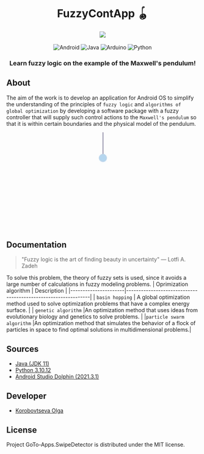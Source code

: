 <h1 align="center">
<strong>FuzzyContApp 🪀</strong>
</h1>
<p align="center">
      <img src="https://sun9-80.userapi.com/impg/yzdz9iAjtutCNhu5o80h7Lk-shYIDGYImsTuIQ/clWEcr_g26M.jpg?size=512x512&quality=96&sign=cb62b9a2b22dc28928e72498ed1b3153&type=album" width="250">
</p>
<p align="center">
    <img alt="Android" src="https://img.shields.io/badge/Android-C2C3F3?style=for-the-badge&logo=android&logoColor=black">
    <img alt="Java" src="https://img.shields.io/badge/JAVA-9B9BB6?style=for-the-badge&logo=intellijidea&logoColor=F0F0F0">
    <img alt="Arduino" src="https://img.shields.io/badge/anduino-DAEBF8?style=for-the-badge&logo=arduino&logoColor=black">
    <img alt="Python" src="https://img.shields.io/badge/Python-000000?style=for-the-badge&logo=python&logoColor=white">
</p>
<h3 align="center">
  Learn fuzzy logic on the example of the Maxwell's pendulum! 
</h3>
<!-- ![<img src="assets/download.png"
      alt="Direct apk download"
      height="80">](https://github.com/k0shk0sh/FastHub/releases/latest) -->

## About

The aim of the work is to develop an application for Android OS to simplify the understanding of the principles of `fuzzy logic` and `algorithms of global optimization` by developing a software package with a fuzzy controller that will supply such control actions to the   `Maxwell's pendulum` so that it is within certain boundaries and the physical model of the pendulum.
<p align="center">
    <img alt="Pendulum" src="assets/pend.gif" width="250">
</p>

## Documentation
> "Fuzzy logic is the art of finding beauty in uncertainty" — Lotfi A. Zadeh
>
To solve this problem, the theory of fuzzy sets is used, since it avoids a large number of calculations in fuzzy modeling problems.
| Oprimization algorithm              | Description                                    |
|----------------------|---------------------------------------------------------------|
| `basin hopping` | A global optimization method used to solve optimization problems that have a complex energy surface. |
| `genetic algorithm`         |An optimization method that uses ideas from evolutionary biology and genetics to solve problems.                                                |
|`particle swarm algorithm` |An optimization method that simulates the behavior of a flock of particles in space to find optimal solutions in multidimensional problems.|

## Sources

- [Java (JDK 11)](https://docs.oracle.com/en/java/javase/11/)
- [Python 3.10.12](https://docs.python.org/3.10/index.html)
- [Android Studio Dolphin (2021.3.1)](https://developer.android.com/studio/releases/past-releases/as-dolphin-release-notes)

## Developer

- [Korobovtseva Olga](https://t.me/Kristall1k)

## License
Project GoTo-Apps.SwipeDetector is distributed under the MIT license.
